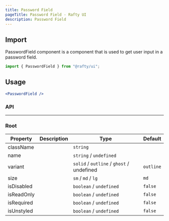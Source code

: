 ```yaml
---
title: Password Field
pageTitle: Password Field - Rafty UI
description: Password Field
---
```


## Import

PasswordField component is a component that is used to get user input in a password field.

```jsx
import { PasswordField } from "@rafty/ui";
```

## Usage

```jsx
<PasswordField />
```

### API

---

### Root

| Property   | Description | Type                                      | Default   |
| ---------- | ----------- | ----------------------------------------- | --------- |
| className  |             | `string`                                  |           |
| name       |             | `string` / `undefined`                    |           |
| variant    |             | `solid` / `outline` / `ghost` / undefined | `outline` |
| size       |             | `sm` / `md` / `lg`                        | `md`      |
| isDisabled |             | `boolean` / `undefined`                   | `false`   |
| isReadOnly |             | `boolean` / `undefined`                   | `false`   |
| isRequired |             | `boolean` / `undefined`                   | `false`   |
| isUnstyled |             | `boolean` / `undefined`                   | `false`   |
